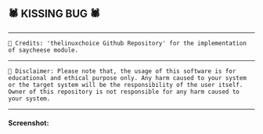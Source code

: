 ## 🕷️ KISSING BUG 🕷️

***
```
🧾 Credits: 'thelinuxchoice Github Repository' for the implementation of saycheese module. 
```
***
```
🛑 Disclaimer: Please note that, the usage of this software is for educational and ethical purpose only. Any harm caused to your system or the target system will be the responsibility of the user itself. Owner of this repository is not responsible for any harm caused to your system.
```
***
#### Screenshot:



